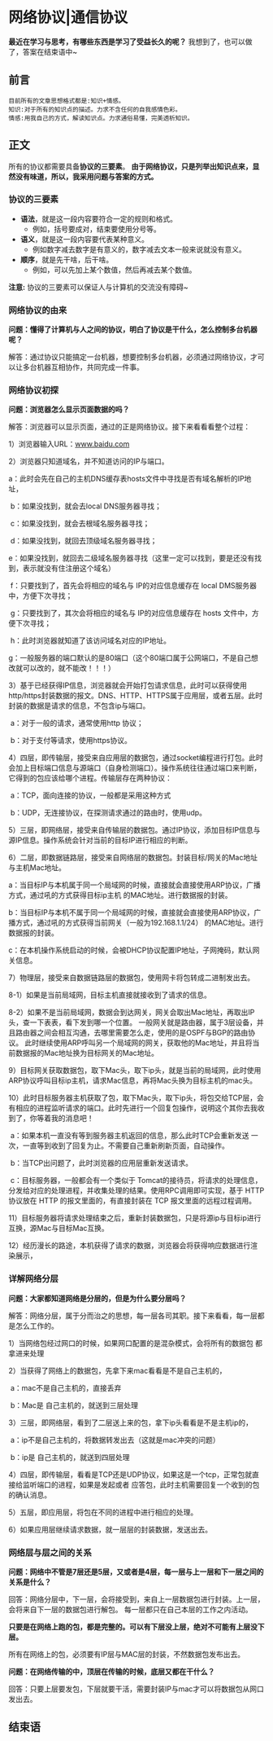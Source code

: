 # 网络协议|通信协议
**最近在学习与思考，有哪些东西是学习了受益长久的呢？**
我想到了，也可以做了，答案在结束语中~

## 前言
    目前所有的文章思想格式都是:知识+情感。
    知识:对于所有的知识点的描述。力求不含任何的自我感情色彩。
    情感:用我自己的方式，解读知识点。力求通俗易懂，完美透析知识。

## 正文
所有的协议都需要具备**协议的三要素**。
**由于网络协议，只是列举出知识点来，显然没有味道，所以，我采用问题与答案的方式。**

### 协议的三要素

- **语法**，就是这一段内容要符合一定的规则和格式。
    - 例如，括号要成对，结束要使用分号等。
- **语义**，就是这一段内容要代表某种意义。
    - 例如数字减去数字是有意义的，数字减去文本一般来说就没有意义。
- **顺序**，就是先干啥，后干啥。
    - 例如，可以先加上某个数值，然后再减去某个数值。

**注意:** 协议的三要素可以保证人与计算机的交流没有障碍~


### 网络协议的由来

**问题：懂得了计算机与人之间的协议，明白了协议是干什么，怎么控制多台机器呢？**

解答：通过协议只能搞定一台机器，想要控制多台机器，必须通过网络协议，才可以让多台机器互相协作，共同完成一件事。



### 网络协议初探

**问题：浏览器怎么显示页面数据的吗？**

解答：浏览器可以显示页面，通过的正是网络协议。接下来看看看整个过程：

1）浏览器输入URL：www.baidu.com

2）浏览器只知道域名，并不知道访问的IP与端口。

​	a：此时会先在自己的主机DNS缓存表hosts文件中寻找是否有域名解析的IP地址，

​	b：如果没找到，就会去local DNS服务器寻找；

​	c：如果没找到，就会去根域名服务器寻找；

​	d：如果没找到，就回去顶级域名服务器寻找；

​	e：如果没找到，就回去二级域名服务器寻找（这里一定可以找到，要是还没有找到，表示就没有住注册这个域名）

​	f：只要找到了，首先会将相应的域名与 IP的对应信息缓存在 local DMS服务器中，方便下次寻找；

​	g：只要找到了，其次会将相应的域名与 IP的对应信息缓存在 hosts 文件中，方便下次寻找；

​	h：此时浏览器就知道了该访问域名对应的IP地址。

​	g：一般服务器的端口默认的是80端口（这个80端口属于公网端口，不是自己想改就可以改的，就不能改！！！）

3）基于已经获得IP信息，浏览器就会开始打包请求信息，此时可以获得使用http/https封装数据的报文。DNS、HTTP、HTTPS属于应用层，或者五层。此时封装的数据是请求的信息，不包含ip与端口。

​	a：对于一般的请求，通常使用http 协议；

​	b：对于支付等请求，使用https协议。

4）四层，即传输层，接受来自应用层的数据包，通过socket编程进行打包。此时会加上目标端口信息与源端口（自身检测端口）。操作系统往往通过端口来判断，它得到的包应该给哪个进程。传输层存在两种协议：

​	a：TCP，面向连接的协议，一般都是采用这种方式

​	b：UDP，无连接协议，在探测请求通过的路由时，使用udp。

5）三层，即网络层，接受来自传输层的数据包。通过IP协议，添加目标IP信息与源IP信息。操作系统会针对当前的目标IP进行相应的判断。

6）二层，即数据链路层，接受来自网络层的数据包。封装目标/网关的Mac地址与主机Mac地址。

​	a：当目标IP与本机属于同一个局域网的时候，直接就会直接使用ARP协议，广播方式，通过吼的方式获得目标ip主机 的MAC地址。进行数据报的封装。

​	b：当目标IP与本机不属于同一个局域网的时候，直接就会直接使用ARP协议，广播方式，通过吼的方式获得当前网关（一般为192.168.1.1/24） 的MAC地址。进行数据报的封装。

​	c：在本机操作系统启动的时候，会被DHCP协议配置IP地址，子网掩码，默认网关信息。

7）物理层，接受来自数据链路层的数据包，使用网卡将包转成二进制发出去。

8-1）如果是当前局域网，目标主机直接就接收到了请求的信息。

8-2）如果不是当前局域网，数据会到达网关，网关会取出Mac地址，再取出IP头，查一下表表，看下发到哪一个位置。
	一般网关就是路由器，属于3层设备，并且路由器之间会相互沟通，去哪里需要怎么走，使用的是OSPF与BGP的路由协议。
	此时继续使用ARP呼叫另一个局域网的网关，获取他的Mac地址，并且将当前数据报的Mac地址换为目标网关的Mac地址。

9）目标网关获取数据包，取下Mac头，取下ip头，就是当前的局域网，此时使用ARP协议呼叫目标ip主机，请求Mac信息，再将Mac头换为目标主机的mac头。

10）此时目标服务器主机获取了包，取下Mac头，取下ip头，将包交给TCP层，会有相应的进程监听请求的端口。此时先进行一个回复包操作，说明这个其你去我收到了，你等着我的消息吧！

​	a：如果本机一直没有等到服务器主机返回的信息，那么此时TCP会重新发送 一次，一直等到收到了回复为止。不需要自己重新刷新页面，自动操作。

​	b：当TCP出问题了，此时浏览器的应用层重新发送请求。

​	c：目标服务器，一般都会有一个类似于 Tomcat的接待员，将请求的处理信息，分发给对应的处理进程，并收集处理的结果。使用RPC调用即可实现，基于 HTTP 协议放在 HTTP 的报文里面的，有直接封装在 TCP 报文里面的远程过程调用。

11）目标服务器将请求处理结束之后，重新封装数据包，只是将源ip与目标ip进行互换，源Mac与目标Mac互换。

12）经历漫长的路途，本机获得了请求的数据，浏览器会将获得响应数据进行渲染展示，



### 详解网络分层

**问题：大家都知道网络是分层的，但是为什么要分层吗？**

解答：网络分层，属于分而治之的思想，每一层各司其职。接下来看看，每一层都是怎么工作的。

1）当网络包经过网口的时候，如果网口配置的是混杂模式，会将所有的数据包 都拿进来处理

2）当获得了网络上的数据包，先拿下来mac看看是不是自己主机的，

​	a：mac不是自己主机的，直接丢弃

​	b：Mac是 自己主机的，就送到三层处理

3）三层，即网络层，看到了二层送上来的包，拿下ip头看看是不是主机ip的，

​	a：ip不是自己主机的，将数据转发出去（这就是mac冲突的问题）

​	b：ip是 自己主机的，就送到四层处理

4）四层，即传输层，看看是TCP还是UDP协议，如果这是一个tcp，正常包就直接给监听端口的进程，如果是发起或者 应答包，此时主机需要回复一个收到的包的确认消息。

5）五层，即应用层，将包在不同的进程中进行相应的处理。

6）如果应用层继续请求数据，就一层层的封装数据，发送出去。



### 网络层与层之间的关系

**问题：网络中不管是7层还是5层，又或者是4层，每一层与上一层和下一层之间的关系是什么？**

回答：网络分层中，下一层，会将接受到，来自上一层数据包进行封装。上一层，会将来自下一层的数据包进行解包。
	每一层都只在自己本层的工作之内活动。

​	**只要是在网络上跑的包，都是完整的。可以有下层没上层，绝对不可能有上层没下层。**

​	所有在网络上的包，必须要有IP层与MAC层的封装，不然数据包发布出去。



**问题：在网络传输的中，顶层在传输的时候，底层又都在干什么？**

回答：只要上层要发包，下层就要干活，需要封装IP与mac才可以将数据包从网口发出去。




## 结束语









